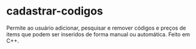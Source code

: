 # cadastrar-codigos
Permite ao usuário adicionar, pesquisar e remover códigos e preços de items que podem ser inseridos de forma manual ou automática.
Feito em C++.
